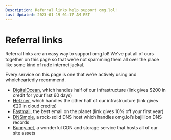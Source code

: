 ```yaml
---
Description: Referral links help support omg.lol!
Last Updated: 2023-01-19 01:17 AM EST
---
```


# Referral links

Referral links are an easy way to support omg.lol! We’ve put all of ours together on this page so that we’re not spamming them all over the place like some kind of rude internet jackal.

Every service on this page is one that we’re actively using and wholeheartedly recommend.

- [DigitalOcean](https://m.do.co/c/13d8b63a1ba8), which handles half of our infrastructure (link gives $200 in credit for your first 60 days)
- [Hetzner](https://hetzner.cloud/?ref=BpfZFDsG5Ljh), which handles the other half of our infrastructure (link gives €⁠20 in cloud credits)
- [Fastmail](https://fastmail.com/omglol), the best email on the planet (link gives 10% off your first year)
- [DNSimple](https://dnsimple.com/r/334850e4b84a8a), a rock-solid DNS host which handles omg.lol’s bajillion DNS records 
- [Bunny.net](https://bunny.net?ref=78iezsfq3y), a wonderful CDN and storage service that hosts all of our site assets
